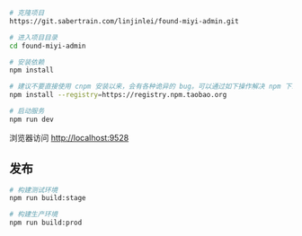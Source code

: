 ```bash
# 克隆项目
https://git.sabertrain.com/linjinlei/found-miyi-admin.git

# 进入项目目录
cd found-miyi-admin

# 安装依赖
npm install

# 建议不要直接使用 cnpm 安装以来，会有各种诡异的 bug。可以通过如下操作解决 npm 下载速度慢的问题
npm install --registry=https://registry.npm.taobao.org

# 启动服务
npm run dev
```

浏览器访问 [http://localhost:9528](http://localhost:9222)

## 发布

```bash
# 构建测试环境
npm run build:stage

# 构建生产环境
npm run build:prod
```
